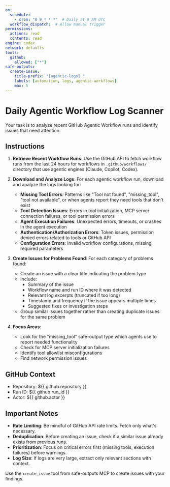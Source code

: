 ```yaml
---
on:
  schedule:
    - cron: "0 9 * * *"  # Daily at 9 AM UTC
  workflow_dispatch:  # Allow manual trigger
permissions:
  actions: read
  contents: read
engine: codex
network: defaults
tools:
  github:
    allowed: ["*"]
safe-outputs:
  create-issue:
    title-prefix: "[agentic-logs] "
    labels: [automation, logs, agentic-workflows]
    max: 5
---
```


# Daily Agentic Workflow Log Scanner

Your task is to analyze recent GitHub Agentic Workflow runs and identify issues that need attention.

## Instructions

1. **Retrieve Recent Workflow Runs**: Use the GitHub API to fetch workflow runs from the last 24 hours for workflows in `.github/workflows/` directory that use agentic engines (Claude, Copilot, Codex).

2. **Download and Analyze Logs**: For each agentic workflow run, download and analyze the logs looking for:
   - **Missing Tool Errors**: Patterns like "Tool not found", "missing_tool", "tool not available", or when agents report they need tools that don't exist
   - **Tool Detection Issues**: Errors in tool initialization, MCP server connection failures, or tool permission errors
   - **Agent Execution Failures**: Unexpected errors, timeouts, or crashes in the agent execution
   - **Authentication/Authorization Errors**: Token issues, permission denied errors related to tools or GitHub API
   - **Configuration Errors**: Invalid workflow configurations, missing required parameters

3. **Create Issues for Problems Found**: For each category of problems found:
   - Create an issue with a clear title indicating the problem type
   - Include:
     - Summary of the issue
     - Workflow name and run ID where it was detected
     - Relevant log excerpts (truncated if too long)
     - Timestamp and frequency if the issue appears multiple times
     - Suggested fixes or investigation steps
   - Group similar issues together rather than creating duplicate issues for the same problem

4. **Focus Areas**:
   - Look for the "missing_tool" safe-output type which agents use to report needed functionality
   - Check for MCP server initialization failures
   - Identify tool allowlist misconfigurations
   - Find network permission issues

## GitHub Context

- Repository: ${{ github.repository }}
- Run ID: ${{ github.run_id }}
- Actor: ${{ github.actor }}

## Important Notes

- **Rate Limiting**: Be mindful of GitHub API rate limits. Fetch only what's necessary.
- **Deduplication**: Before creating an issue, check if a similar issue already exists from previous runs.
- **Prioritization**: Focus on critical errors first (missing tools, execution failures) before warnings.
- **Log Size**: If logs are very large, extract only relevant sections with context.

Use the `create_issue` tool from safe-outputs MCP to create issues with your findings.
